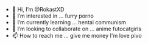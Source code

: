 - 👋 Hi, I’m @RokastXD
- 👀 I’m interested in ... furry porno
- 🌱 I’m currently learning ... hentai communism
- 💞️ I’m looking to collaborate on ... anime futocatgirls 
- 📫 How to reach me ... give me money
I'm love pivo

<!---
RokastXD/RokastXD is a ✨ special ✨ repository because its `README.md` (this file) appears on your GitHub profile.
You can click the Preview link to take a look at your changes.
--->
